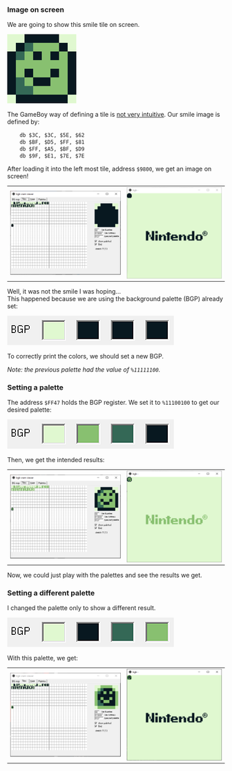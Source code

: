 ### Image on screen

We are going to show this smile tile on screen.

![Smile!](images/smile.png)

The GameBoy way of defining a tile is [not very intuitive](https://www.huderlem.com/demos/gameboy2bpp.html).
Our smile image is defined by:

```
    db $3C, $3C, $5E, $62
    db $BF, $D5, $FF, $81
    db $FF, $A5, $BF, $D9
    db $9F, $E1, $7E, $7E
```

After loading it into the left most tile, address `$9800`, we get an image on screen!

| | |
| --- | --- |
| ![Image on VRAM](images/palette_0_vram.png) | ![Image on screen](images/palette_0_screen.png) |

Well, it was not the smile I was hoping...  
This happened because we are using the background palette (BGP) already set:

![Palette 0](images/palette_0.png)

To correctly print the colors, we should set a new BGP.

*Note: the previous palette had the value of `%11111100`.*


### Setting a palette

The address `$FF47` holds the BGP register. We set it to `%11100100` to get our desired palette:

![Palette 1](images/palette_1.png)

Then, we get the intended results:

| | |
| --- | --- |
| ![Palette 1 VRAM](images/palette_1_vram.png) | ![Palette 1 screen](images/palette_1_screen.png) |

Now, we could just play with the palettes and see the results we get.


### Setting a different palette

I changed the palette only to show a different result.

![Palette 2](images/palette_2.png)

With this palette, we get:

| | |
| --- | --- |
| ![Palette 2 VRAM](images/palette_2_vram.png) | ![Palette 2 screen](images/palette_2_screen.png) |
